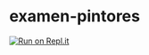# examen-pintores
[![Run on Repl.it](https://repl.it/badge/github/sugey-lechugs03/examen-pintores)](https://repl.it/github/sugey-lechugs03/examen-pintores)